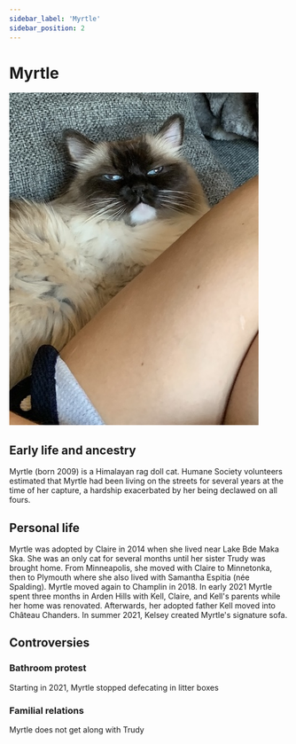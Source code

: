 ```yaml
---
sidebar_label: 'Myrtle'
sidebar_position: 2
---
```


# Myrtle

![Myrtle](/img/myrtled-out.JPG)

## Early life and ancestry
Myrtle (born 2009) is a Himalayan rag doll cat. Humane Society volunteers estimated that Myrtle had been living on the streets for several years at the time of her capture, a hardship exacerbated by her being declawed on all fours.

## Personal life
Myrtle was adopted by Claire in 2014 when she lived near Lake Bde Maka Ska. She was an only cat for several months until her sister Trudy was brought home. From Minneapolis, she moved with Claire to Minnetonka, then to Plymouth where she also lived with Samantha Espitia (née Spalding). Myrtle moved again to Champlin in 2018. In early 2021 Myrtle spent three months in Arden Hills with Kell, Claire, and Kell's parents while her home was renovated. Afterwards, her adopted father Kell moved into Château Chanders. In summer 2021, Kelsey created Myrtle's signature sofa.

## Controversies

### Bathroom protest
Starting in 2021, Myrtle stopped defecating in litter boxes

### Familial relations
Myrtle does not get along with Trudy